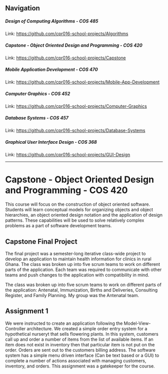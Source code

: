 ## Navigation

##### Design of Computing Algorithms - COS 485
Link: https://github.com/cpr016-school-projects/Algorithms

##### Capstone - Object Oriented Design and Programming - COS 420
Link: https://github.com/cpr016-school-projects/Capstone

##### Mobile Application Development - COS 470
Link: https://github.com/cpr016-school-projects/Mobile-App-Development

##### Computer Graphics - COS 452
Link: https://github.com/cpr016-school-projects/Computer-Graphics

##### Database Systems - COS 457
Link: https://github.com/cpr016-school-projects/Database-Systems

##### Graphical User Interface Design - COS 368
Link: https://github.com/cpr016-school-projects/GUI-Design

---

# Capstone - Object Oriented Design and Programming - COS 420
This course will focus on the construction of object oriented software. Students will learn conceptual models for organizing objects and object hierarchies, an object oriented design notation and the application of design patterns. These capabilities will be used to solve relatively complex problems as a part of software development teams.



## Capstone Final Project
The final project was a semester-long iterative class-wide project to develop an application to maintain health information for clinics in rural Ghana. The class was broken up into five scrum teams to work on different parts of the application. Each team was required to communicate with other teams and push changes to the application with compatibility in mind.

The class was broken up into five scrum teams to work on different parts of the application: Antenatal, Immunization, Births and Deliveries, Consulting Register, and Family Planning. My group was the Antenatal team. 



## Assignment 1
We were instructed to create an application following the Model-View-Controller architecture.
We created a simple order entry system for a hypothetical nurseryt that sells flowering plants. In this system, customers call up and order a number of items from the list of available items. If an item does not exist in inventory then that particular item is not put on the order. Orders are sent out to the customers billing address.
The software system has a simple menu driven interface (Can be text based or a GUI) to complete a number of actions associated with managing customers, inventory, and orders. 
This assignment was a gatekeeper for the course. 

